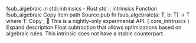 fsub_algebraic in std::intrinsics - Rust
std
::
intrinsics
Function
fsub_algebraic
Copy item path
Source
pub fn fsub_algebraic<T>(a: T, b: T) -> T
where
    T:
Copy
,
🔬
This is a nightly-only experimental API. (
core_intrinsics
)
Expand description
Float subtraction that allows optimizations based on algebraic rules.
This intrinsic does not have a stable counterpart.